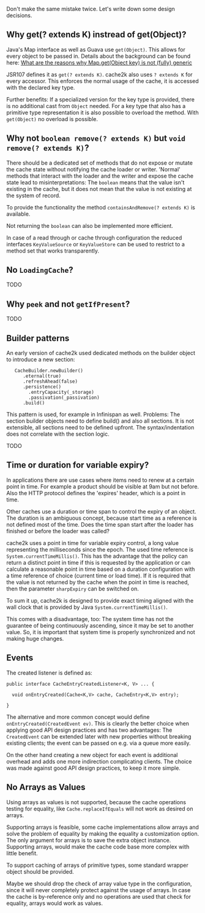 Don't make the same mistake twice. Let's write down some design decisions.

## Why get(? extends K) instread of get(Object)?

Java's Map interface as well as Guava use `get(Object)`. This allows for every object to be passed
in. Details about the background can be found here: 
[What are the reasons why Map.get(Object key) is not (fully) generic](http://stackoverflow.com/questions/857420/what-are-the-reasons-why-map-getobject-key-is-not-fully-generic)

JSR107 defines it as `get(? extends K)`. cache2k also uses `? extends K` for every accessor.
This enforces the normal usage of the cache, it is accessed with the declared key type.

Further benefits: If a specialized version for the key type is provided, there is no additional
cast from `Object` needed. For a key type that also has a primitive type representation it is
also possible to overload the method. With `get(Object)` no overload is possible.

## Why not `boolean remove(? extends K)` but `void remove(? extends K)`?

There should be a dedicated set of methods that do not expose or mutate the cache state
 without notifying the cache loader or writer. 'Normal' methods that interact with the
 loader and the writer and expose the cache state lead to misinterpretations: The `boolean`
 means that the value isn't existing in the cache, but it does not mean that the value
 is not existing at the system of record.
 
To provide the functionality the method `containsAndRemove(? extends K)` is available.

Not returning the `boolean`  can also be implemented more efficient.
 
In case of a read through or cache through configuration the reduced interfaces
`KeyValueSource` or `KeyValueStore` can be used to restrict to a method set that
works transparently.

## No `LoadingCache`?

TODO

## Why `peek` and not `getIfPresent`?

TODO

## Builder patterns

An early version of cache2k used dedicated methods on the builder object to introduce
 a new section:

````
   CacheBuilder.newBuilder()
      .eternal(true)
      .refreshAhead(false)
      .persistence()
        .entryCapacity(_storage)
        .passivation(_passivation)
      .build()  
````

This pattern is used, for example in Infinispan as well. Problems: The section builder objects
need to define build() and also all sections. It is not extensible, all sections need to be defined 
upfront. The syntax/indentation does not correlate with the section logic.

TODO

## Time or duration for variable expiry?

In applications there are use cases where items need to renew at a certain point in time.
For example a product should be visible at 9am but not before. Also the HTTP protocol defines
the 'expires' header, which is a point in time.

Other caches use a duration or time span to control the expiry of an object. The duration is
an ambiguous concept, because start time as a reference is not defined most of the time. 
Does the time span start after the loader has finished or before the loader was called?

cache2k uses a point in time for variable expiry control, a long value representing the milliseconds 
since the epoch. The used time reference is `System.currentTimeMillis()`. This has the advantage
that the policy can return a distinct point in time if this is requested by the application or
can calculate a reasonable point in time based on a duration configuration with a time reference
of choice (current time or load time). If it is required that the value is not returned by the
cache when the point in time is reached, then the parameter `sharpExpiry` can be switched on.

To sum it up, cache2k is designed to provide exact timing aligned with the wall clock that is provided by Java 
`System.currentTimeMillis()`. 

This comes with a disadvantage, too: The system time has not the guarantee of being continuously ascending, 
since it may be set to another value. So, it is important that system time is properly synchronized and 
not making huge changes. 
 
## Events

The created listener is defined as:

````
public interface CacheEntryCreatedListener<K, V> ... {

  void onEntryCreated(Cache<K,V> cache, CacheEntry<K,V> entry);

}
````

The alternative and more common concept would define `onEntryCreated(CreatedEvent ev)`. This is clearly the
 better choice when applying good API design practices and has two advantages: The `CreatedEvent` can be
 extended later with new properties without breaking existing clients; the event can be passed on e.g. via
 a queue more easily.
 
On the other hand creating a new object for each event is additional overhead and adds one more indirection 
complicating clients. The choice was made against good API design practices, to keep it more simple.

## No Arrays as Values

Using arrays as values is not supported, because the cache operations testing for equality, 
like `Cache.replaceIfEquals` will not work as desired on arrays. 

Supporting arrays is feasible, some cache implementations allow arrays and solve the problem of equality by
 making the equality a customization option. The only argument for arrays is to save the extra object instance.
Supporting arrays, would make the cache code base more complex with little benefit.

To support caching of arrays of primitive types, some standard wrapper object should be provided.

Maybe we should drop the check of array value type in the configuration, since it will never
completely protect against the usage of arrays. In case the cache is by-reference only and
 no operations are used that check for equality, arrays would work as values.
 